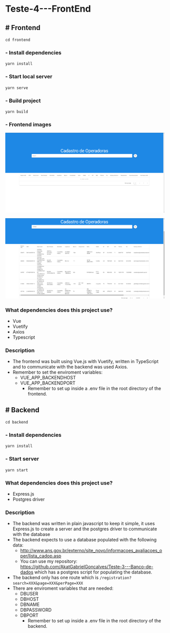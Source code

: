 # **Teste-4---FrontEnd**

## # **Frontend**
```
cd frontend
```

### - Install dependencies

```
yarn install
```

### - Start local server

```
yarn serve
```

### - Build project

```
yarn build
```

### - Frontend images

![No data](./assets/images/frontendimage.png)

![With data](./assets/images/frontendimagewithdata.png)

### **What dependencies does this project use?**

- Vue
- Vuetify
- Axios
- Typescript

### **Description**

- The frontend was built using Vue.js with Vuetify, written in TypeScript and to communicate with the backend was used Axios.
- Remember to set the enviroment variables:
  - VUE_APP_BACKENDHOST
  - VUE_APP_BACKENDPORT
    - Remember to set up inside a .env file in the root directory of the frontend.
## # **Backend**

```
cd backend
```

### - Install dependencies

```
yarn install
```

### - Start server

```
yarn start
```
### **What dependencies does this project use?**

- Express.js
- Postgres driver

### **Description**

- The backend was written in plain javascript to keep it simple, it uses Express.js to create a server and the postgres driver to communicate with the database
- The backend expects to use a database populated with the following data:
  - http://www.ans.gov.br/externo/site_novo/informacoes_avaliacoes_oper/lista_cadop.asp
  - You can use my repository: https://github.com/AkatGabrielGoncalves/Teste-3---Banco-de-dados which has a postgres script for populating the database.
- The backend only has one route which is ```/registration?search=XXX&page=XXX&perPage=XXX```
- There are enviroment variables that are needed:
  - DBUSER
  - DBHOST
  - DBNAME
  - DBPASSWORD
  - DBPORT
    - Remember to set up inside a .env file in the root directory of the backend.
